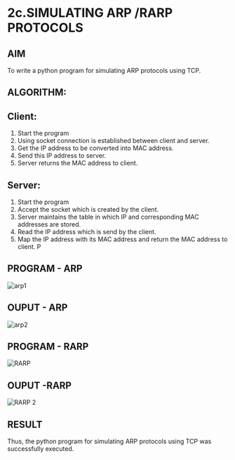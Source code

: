 # 2c.SIMULATING ARP /RARP PROTOCOLS
## AIM
To write a python program for simulating ARP protocols using TCP.
## ALGORITHM:
## Client:
1. Start the program
2. Using socket connection is established between client and server.
3. Get the IP address to be converted into MAC address.
4. Send this IP address to server.
5. Server returns the MAC address to client.
## Server:
1. Start the program
2. Accept the socket which is created by the client.
3. Server maintains the table in which IP and corresponding MAC addresses are
stored.
4. Read the IP address which is send by the client.
5. Map the IP address with its MAC address and return the MAC address to client.
P
## PROGRAM - ARP

![arp1](https://github.com/user-attachments/assets/5ce4fffe-c860-4adc-b8fe-d5884a805927)

## OUPUT - ARP

![arp2](https://github.com/user-attachments/assets/741e9ae5-2399-4536-877b-7498a623cab2)

## PROGRAM - RARP

![RARP](https://github.com/user-attachments/assets/827e1f37-80d8-499e-9329-3ed5691a62c7)

## OUPUT -RARP

![RARP 2](https://github.com/user-attachments/assets/80bd2e66-b026-4f73-9695-76eacc17e527)

## RESULT
Thus, the python program for simulating ARP protocols using TCP was successfully 
executed.
